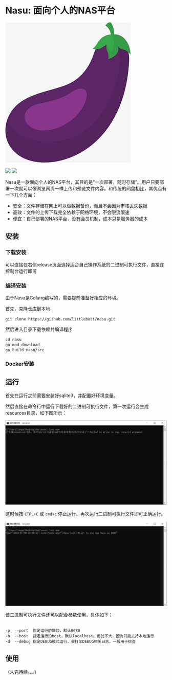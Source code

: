# Nasu: 面向个人的NAS平台

![Logo](./docs/imgs/logo.jpg) </div>

![](https://img.shields.io/github/license/littlebutt/nasu) ![](https://img.shields.io/github/go-mod/go-version/littlebutt/nasu)

Nasu是一款面向个人的NAS平台，其目的是“一次部署，随时存储”。用户只要部署一次就可以像浏览网页一样上传和预览文件内容。和传统的网盘相比，其优点有一下几个方面：

- 安全：文件存储在网上可以做数据备份，而且不会因为审核丢失数据
- 高效：文件的上传下载完全依赖于网络环境，不会限流限速
- 便宜：自己部署的NAS平台，没有会员机制，成本只是服务器的成本

## 安装

### 下载安装

可以直接在右侧release页面选择适合自己操作系统的二进制可执行文件，直接在控制台运行即可

### 编译安装

由于Nasu是Golang编写的，需要提前准备好相应的环境。

首先，克隆仓库到本地

```shell
git clone https://github.com/littlebutt/nasu.git
```

然后进入目录下载依赖并编译程序

```shell
cd nasu
go mod download
go build nasu/src
```

### Docker安装

## 运行

首先在运行之前需要安装好sqlite3，并配置好环境变量。

然后直接在命令行中运行下载好的二进制可执行文件，第一次运行会生成resources目录，如下图所示：

![installation1](./docs/imgs/installation1.jpg)

这时候按 `CTRL+C` 或 `cmd+c` 停止运行。再次运行二进制可执行文件即可正确运行。

![installation2](./docs/imgs/installation2.jpg)

该二进制可执行文件还可以配合参数使用，具体如下；

```text

-p  --port  指定运行的端口，默认8080
-h  --host  指定运行的host，默认localhost。用处不大，因为只能支持本地运行
-d  --debug 指定DEBUG模式运行，会打印DEBUG相关日志，一般用于排查  
```

## 使用

（未完待续。。。）


